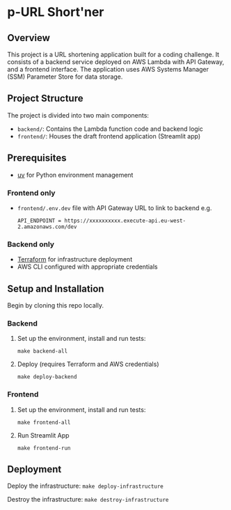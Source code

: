 # p-URL Short'ner

## Overview

This project is a URL shortening application built for a coding challenge. It consists of a backend service deployed on AWS Lambda with API Gateway, and a frontend interface. The application uses AWS Systems Manager (SSM) Parameter Store for data storage.

## Project Structure

The project is divided into two main components:

- `backend/`: Contains the Lambda function code and backend logic
- `frontend/`: Houses the draft frontend application (Streamlit app)

## Prerequisites

- [uv](https://github.com/astral-sh/uv) for Python environment management

### Frontend only

- `frontend/.env.dev` file with API Gateway URL to link to backend e.g.

    ```
    API_ENDPOINT = https://xxxxxxxxxx.execute-api.eu-west-2.amazonaws.com/dev
    ```

### Backend only
- [Terraform](https://www.terraform.io/) for infrastructure deployment
- AWS CLI configured with appropriate credentials

## Setup and Installation

Begin by cloning this repo locally.

### Backend

1. Set up the environment, install and run tests:
    ```
    make backend-all
    ```

2. Deploy (requires Terraform and AWS credentials)
    ```
    make deploy-backend
    ```

### Frontend

1. Set up the environment, install and run tests:
    ```
    make frontend-all
    ```

2. Run Streamlit App
    ```
    make frontend-run
    ```

## Deployment


Deploy the infrastructure: `make deploy-infrastructure`

Destroy the infrastructure: `make destroy-infrastructure`
